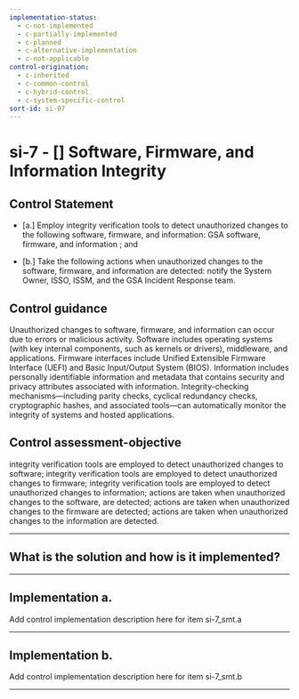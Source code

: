 ```yaml
---
implementation-status:
  - c-not-implemented
  - c-partially-implemented
  - c-planned
  - c-alternative-implementation
  - c-not-applicable
control-origination:
  - c-inherited
  - c-common-control
  - c-hybrid-control
  - c-system-specific-control
sort-id: si-07
---
```


# si-7 - \[\] Software, Firmware, and Information Integrity

## Control Statement

- \[a.\] Employ integrity verification tools to detect unauthorized changes to the following software, firmware, and information: GSA software, firmware, and information ; and

- \[b.\] Take the following actions when unauthorized changes to the software, firmware, and information are detected: notify the System Owner, ISSO, ISSM, and the GSA Incident Response team.

## Control guidance

Unauthorized changes to software, firmware, and information can occur due to errors or malicious activity. Software includes operating systems (with key internal components, such as kernels or drivers), middleware, and applications. Firmware interfaces include Unified Extensible Firmware Interface (UEFI) and Basic Input/Output System (BIOS). Information includes personally identifiable information and metadata that contains security and privacy attributes associated with information. Integrity-checking mechanisms—including parity checks, cyclical redundancy checks, cryptographic hashes, and associated tools—can automatically monitor the integrity of systems and hosted applications.

## Control assessment-objective

integrity verification tools are employed to detect unauthorized changes to software;
integrity verification tools are employed to detect unauthorized changes to firmware;
integrity verification tools are employed to detect unauthorized changes to information;
actions are taken when unauthorized changes to the software, are detected;
actions are taken when unauthorized changes to the firmware are detected;
actions are taken when unauthorized changes to the information are detected.

______________________________________________________________________

## What is the solution and how is it implemented?

<!-- Please leave this section blank and enter implementation details in the parts below. -->

______________________________________________________________________

## Implementation a.

Add control implementation description here for item si-7_smt.a

______________________________________________________________________

## Implementation b.

Add control implementation description here for item si-7_smt.b

______________________________________________________________________
